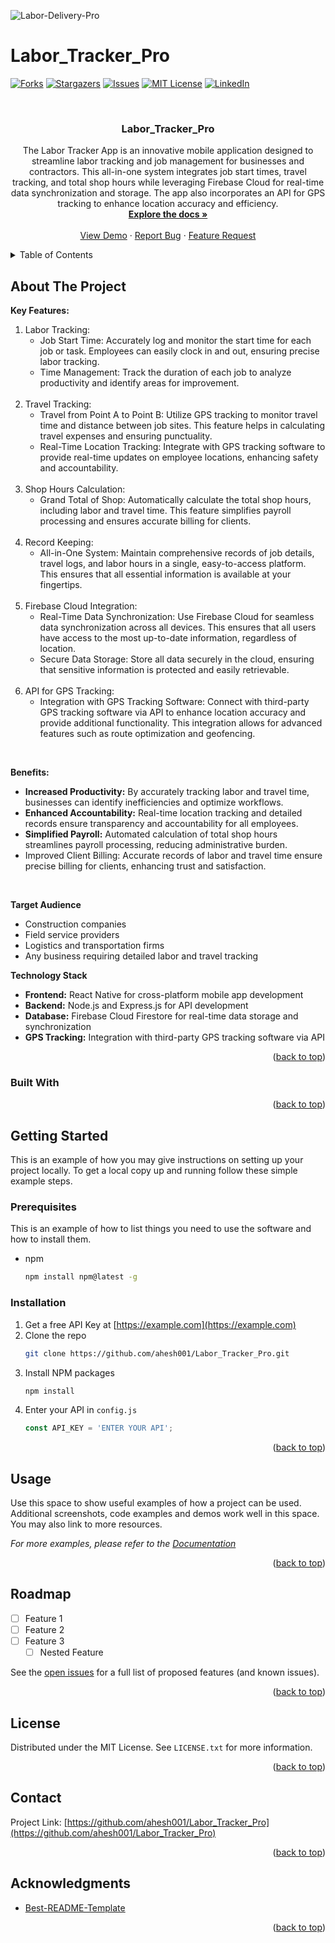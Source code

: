 ![Labor-Delivery-Pro](https://github.com/user-attachments/assets/a667bb73-4ff1-411f-a406-c58aff15001b)
# Labor_Tracker_Pro
<!-- Improved compatibility of back to top link: See: https://github.com/ahesh001/Labor_Tracker_Pro/blob/master/README.md -->
<a id="readme-top"></a>



<!-- PROJECT SHIELDS -->
<!--
*** I'm using markdown "reference style" links for readability.
*** Reference links are enclosed in brackets [ ] instead of parentheses ( ).
*** See the bottom of this document for the declaration of the reference variables
*** for contributors-url, forks-url, etc. This is an optional, concise syntax you may use.
*** https://www.markdownguide.org/basic-syntax/#reference-style-links
-->
[![Forks][forks-shield]][forks-url]
[![Stargazers][stars-shield]][stars-url]
[![Issues][issues-shield]][issues-url]
[![MIT License][license-shield]][license-url]
[![LinkedIn][linkedin-shield]][linkedin-url]



<!-- PROJECT LOGO -->
<br />
<div align="center">
  <a href="https://github.com/ahesh001/Labor_Tracker_Pro">
  </a>

<h3 align="center">Labor_Tracker_Pro</h3>

  <p align="center">
    The Labor Tracker App is an innovative mobile application designed to streamline labor tracking and job management for businesses and contractors. This all-in-one system integrates job start times, travel tracking, and total shop hours while leveraging Firebase Cloud for real-time data synchronization and storage. The app also incorporates an API for GPS tracking to enhance location accuracy and efficiency.
    <br />
    <a href="https://github.com/ahesh001/Labor_Tracker_Pro"><strong>Explore the docs »</strong></a>
    <br />
    <br />
    <a href="https://github.com/ahesh001/Labor_Tracker_Pro">View Demo</a>
    ·
    <a href="https://github.com/ahesh001/Labor_Tracker_Pro/issues/new?assignees=octocat&labels=bug%2Ctriage&projects=octo-org%2F1%2Cocto-org%2F44&template=Test_Form.yml&title=%5BBug%5D%3A+">Report Bug</a>
    ·
    <a href=https://github.com/ahesh001/Labor_Tracker_Pro/issues/new?assignees=ahesh001&labels=enhancement&projects=&template=feature_request.yml&title=%5BEnhancements%5D>Feature Request</a>
  </p>
</div>



<!-- TABLE OF CONTENTS -->
<details>
  <summary>Table of Contents</summary>
  <ol>
    <li>
      <a href="#about-the-project">About The Project</a>
      <ul>
        <li><a href="#built-with">Built With</a></li>
      </ul>
    </li>
    <li>
      <a href="#getting-started">Getting Started</a>
      <ul>
        <li><a href="#prerequisites">Prerequisites</a></li>
        <li><a href="#installation">Installation</a></li>
      </ul>
    </li>
    <li><a href="#usage">Usage</a></li>
    <li><a href="#roadmap">Roadmap</a></li>
    <li><a href="#license">License</a></li>
    <li><a href="#contact">Contact</a></li>
    <li><a href="#acknowledgments">Acknowledgments</a></li>
  </ol>
</details>



<!-- ABOUT THE PROJECT -->
## About The Project

**Key Features:**
<ol>
  <li>Labor Tracking:
    <ul>
      <li>Job Start Time: Accurately log and monitor the start time for each job or task. Employees can easily clock in and out, ensuring precise labor tracking.</li>
      <li>Time Management: Track the duration of each job to analyze productivity and identify areas for improvement.</li>
    </ul>
  </li>
  <br>
  
  <li>Travel Tracking:
    <ul>
      <li>Travel from Point A to Point B: Utilize GPS tracking to monitor travel time and distance between job sites. This feature helps in calculating travel expenses and ensuring punctuality.</li>
      <li>Real-Time Location Tracking: Integrate with GPS tracking software to provide real-time updates on employee locations, enhancing safety and accountability.</li>
    </ul>
  </li>
  <br>
  
  <li>Shop Hours Calculation:
  <ul>
    <li>Grand Total of Shop: Automatically calculate the total shop hours, including labor and travel time. This feature simplifies payroll processing and ensures accurate billing for clients.</li>
  </ul>
  </li>
  <br>
  
  <li>Record Keeping:
    <ul>
      <li>All-in-One System: Maintain comprehensive records of job details, travel logs, and labor hours in a single, easy-to-access platform. This ensures that all essential information is available at your fingertips.</li>
    </ul>
  </li>
  <br>
  
  <li>Firebase Cloud Integration:
  <ul>
      <li>Real-Time Data Synchronization: Use Firebase Cloud for seamless data synchronization across all devices. This ensures that all users have access to the most up-to-date information, regardless of location.</li>
      <li>Secure Data Storage: Store all data securely in the cloud, ensuring that sensitive information is protected and easily retrievable.</li>
  </ul>
  </li>
  <br>
  
  <li>API for GPS Tracking:
  <ul>
    <li>Integration with GPS Tracking Software: Connect with third-party GPS tracking software via API to enhance location accuracy and provide additional functionality. This integration allows for advanced features such as route optimization and geofencing.</li>      
  </ul>
  </li>
</ol>
<br>

**Benefits:**
<ul>
  <li><b>Increased Productivity:</b> By accurately tracking labor and travel time, businesses can identify inefficiencies and optimize workflows.</li>
  <li><b>Enhanced Accountability:</b> Real-time location tracking and detailed records ensure transparency and accountability for all employees.</li>
  <li><b>Simplified Payroll:</b> Automated calculation of total shop hours streamlines payroll processing, reducing administrative burden.</li>
  <li>Improved Client Billing: Accurate records of labor and travel time ensure precise billing for clients, enhancing trust and satisfaction.</li>
</ul>
<br>

**Target Audience**
<ul>
  <li>Construction companies</li>
  <li>Field service providers</li>
  <li>Logistics and transportation firms</li>
  <li>Any business requiring detailed labor and travel tracking</li>
</ul>

**Technology Stack**
<ul>
  <li><b>Frontend:</b> React Native for cross-platform mobile app development</li>
  <li><b>Backend:</b> Node.js and Express.js for API development</li>
  <li><b>Database:</b> Firebase Cloud Firestore for real-time data storage and synchronization</li>
  <li><b>GPS Tracking:</b> Integration with third-party GPS tracking software via API</li>
</ul>



<p align="right">(<a href="#readme-top">back to top</a>)</p>



### Built With




<p align="right">(<a href="#readme-top">back to top</a>)</p>



<!-- GETTING STARTED -->
## Getting Started

This is an example of how you may give instructions on setting up your project locally.
To get a local copy up and running follow these simple example steps.

### Prerequisites

This is an example of how to list things you need to use the software and how to install them.
* npm
  ```sh
  npm install npm@latest -g
  ```

### Installation

1. Get a free API Key at [https://example.com](https://example.com)
2. Clone the repo
   ```sh
   git clone https://github.com/ahesh001/Labor_Tracker_Pro.git
   ```
3. Install NPM packages
   ```sh
   npm install
   ```
4. Enter your API in `config.js`
   ```js
   const API_KEY = 'ENTER YOUR API';
   ```

<p align="right">(<a href="#readme-top">back to top</a>)</p>



<!-- USAGE EXAMPLES -->
## Usage

Use this space to show useful examples of how a project can be used. Additional screenshots, code examples and demos work well in this space. You may also link to more resources.

_For more examples, please refer to the [Documentation](https://example.com)_

<p align="right">(<a href="#readme-top">back to top</a>)</p>



<!-- ROADMAP -->
## Roadmap

- [ ] Feature 1
- [ ] Feature 2
- [ ] Feature 3
    - [ ] Nested Feature

See the [open issues](https://github.com/ahesh001/Labor_Tracker_Pro/issues) for a full list of proposed features (and known issues).

<p align="right">(<a href="#readme-top">back to top</a>)</p>



<!-- LICENSE -->
## License

Distributed under the MIT License. See `LICENSE.txt` for more information.

<p align="right">(<a href="#readme-top">back to top</a>)</p>



<!-- CONTACT -->
## Contact

Project Link: [https://github.com/ahesh001/Labor_Tracker_Pro](https://github.com/ahesh001/Labor_Tracker_Pro)

<p align="right">(<a href="#readme-top">back to top</a>)</p>



<!-- ACKNOWLEDGMENTS -->
## Acknowledgments

* [Best-README-Template](https://github.com/othneildrew/Best-README-Template)

<p align="right">(<a href="#readme-top">back to top</a>)</p>



<!-- MARKDOWN LINKS & IMAGES -->
<!-- https://www.markdownguide.org/basic-syntax/#reference-style-links -->
[forks-shield]: https://img.shields.io/github/forks/ahesh001/Labor_Tracker_Pro.svg?style=for-the-badge
[forks-url]: https://github.com/ahesh001/Labor_Tracker_Pro/network/members
[stars-shield]: https://img.shields.io/github/stars/github_username/repo_name.svg?style=for-the-badge
[stars-url]: https://github.com/ahesh001/Labor_Tracker_Pro/stargazers
[issues-shield]: https://img.shields.io/github/issues/github_username/repo_name.svg?style=for-the-badge
[issues-url]: https://github.com/ahesh001/Labor_Tracker_Pro/issues
[license-shield]: https://img.shields.io/github/license/github_username/repo_name.svg?style=for-the-badge
[license-url]: https://github.com/ahesh001/Labor_Tracker_Pro/blob/master/LICENSE.txt
[linkedin-shield]: https://img.shields.io/badge/-LinkedIn-black.svg?style=for-the-badge&logo=linkedin&colorB=555
[linkedin-url]: https://linkedin.com/in/akeemheshimu
[Bootstrap.com]: https://img.shields.io/badge/Bootstrap-563D7C?style=for-the-badge&logo=bootstrap&logoColor=white
[Bootstrap-url]: https://getbootstrap.com
[ChatGPT.com]: https://img.shields.io/badge/open-ai?style=flat-square&logo=openai&logoColor=%23412991&logoSize=auto&color=white
[ChatGPT-url]: https://openai.com
